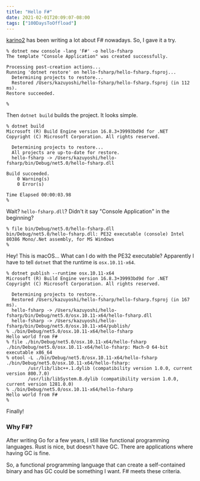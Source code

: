 ```yaml
---
title: "Hello F#"
date: 2021-02-01T20:09:07-08:00
tags: ["100DaysToOffload"]
---
```


[karino2](https://karino2.github.io/) has been writing a lot about F# nowadays. So, I gave it a try.

```
% dotnet new console -lang 'F#' -o hello-fsharp
The template "Console Application" was created successfully.

Processing post-creation actions...
Running 'dotnet restore' on hello-fsharp/hello-fsharp.fsproj...
  Determining projects to restore...
  Restored /Users/kazuyoshi/hello-fsharp/hello-fsharp.fsproj (in 112 ms).
Restore succeeded.

%
```

Then `dotnet build` builds the project. It looks simple.

```
% dotnet build
Microsoft (R) Build Engine version 16.8.3+39993bd9d for .NET
Copyright (C) Microsoft Corporation. All rights reserved.

  Determining projects to restore...
  All projects are up-to-date for restore.
  hello-fsharp -> /Users/kazuyoshi/hello-fsharp/bin/Debug/net5.0/hello-fsharp.dll

Build succeeded.
    0 Warning(s)
    0 Error(s)

Time Elapsed 00:00:03.98
%
```

Wait? `hello-fsharp.dll`? Didn't it say "Console Application" in the beginning?

```
% file bin/Debug/net5.0/hello-fsharp.dll
bin/Debug/net5.0/hello-fsharp.dll: PE32 executable (console) Intel 80386 Mono/.Net assembly, for MS Windows
%
```

Hey! This is macOS... What can I do with the PE32 executable? Apparently I have to tell `dotnet` that the runtime is `osx.10.11-x64`.

```
% dotnet publish --runtime osx.10.11-x64
Microsoft (R) Build Engine version 16.8.3+39993bd9d for .NET
Copyright (C) Microsoft Corporation. All rights reserved.

  Determining projects to restore...
  Restored /Users/kazuyoshi/hello-fsharp/hello-fsharp.fsproj (in 167 ms).
  hello-fsharp -> /Users/kazuyoshi/hello-fsharp/bin/Debug/net5.0/osx.10.11-x64/hello-fsharp.dll
  hello-fsharp -> /Users/kazuyoshi/hello-fsharp/bin/Debug/net5.0/osx.10.11-x64/publish/
% ./bin/Debug/net5.0/osx.10.11-x64/hello-fsharp
Hello world from F#
% file ./bin/Debug/net5.0/osx.10.11-x64/hello-fsharp
./bin/Debug/net5.0/osx.10.11-x64/hello-fsharp: Mach-O 64-bit executable x86_64
% otool -L ./bin/Debug/net5.0/osx.10.11-x64/hello-fsharp
./bin/Debug/net5.0/osx.10.11-x64/hello-fsharp:
        /usr/lib/libc++.1.dylib (compatibility version 1.0.0, current version 800.7.0)
        /usr/lib/libSystem.B.dylib (compatibility version 1.0.0, current version 1281.0.0)
% ./bin/Debug/net5.0/osx.10.11-x64/hello-fsharp
Hello world from F#
%
```

Finally!

### Why F#?

After writing Go for a few years, I still like functional programming languages. Rust is nice, but doesn't have GC. There are applications where having GC is fine.

So, a functional programming language that can create a self-contained binary and has GC could be something I want. F# meets these criteria.
